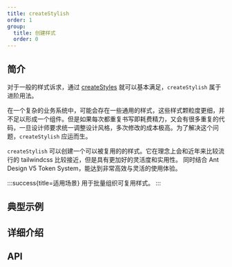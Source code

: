 ```yaml
---
title: createStylish
order: 1
group:
  title: 创建样式
  order: 0
---
```


## 简介

对于一般的样式诉求，通过 [createStyles](/usage/create-styles) 就可以基本满足，`createStylish` 属于进阶用法。

在一个复杂的业务系统中，可能会存在一些通用的样式，这些样式颗粒度更细，并不足以形成一个组件。但是如果每次都重复书写即耗费精力，又会有很多重复的代码，一旦设计师要求统一调整设计风格，多次修改的成本极高。为了解决这个问题，`createStylish` 应运而生。

`createStylish` 可以创建一个可以被复用的的样式。它在理念上会和近年来比较流行的 tailwindcss 比较接近，但是具有更加好的灵活度和实用性。 同时结合 Ant Design V5 Token System，能达到非常高效与灵活的使用体验。

:::success{title=适用场景}
用于批量组织可复用样式。
:::

## 典型示例

<code src="../demos/createStylish/default.tsx"></code>

## 详细介绍

## API
